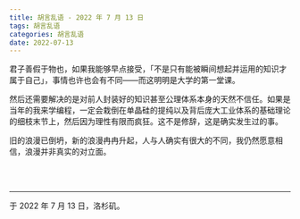 ```yaml
---
title: 胡言乱语 - 2022 年 7 月 13 日
tags: 胡言乱语
categories: 胡言乱语
date: 2022-07-13
---
```


君子善假于物也，如果我能够早点接受，「不是只有能被瞬间想起并运用的知识才属于自己」，事情也许也会有不同——而这明明是大学的第一堂课。

然后还需要解决的是对前人封装好的知识甚至公理体系本身的天然不信任。如果是当年的我来学编程，一定会栽倒在单晶硅的提纯以及背后庞大工业体系的基础理论的细枝末节上，然后因为理性有限而疯狂。这不是修辞，这是确实发生过的事。

旧的浪漫已倒坍，新的浪漫冉冉升起，人与人确实有很大的不同，我仍然愿意相信，浪漫并非真实的对立面。

<br>

<br>

------

于 2022 年 7 月 13 日，洛杉矶。
